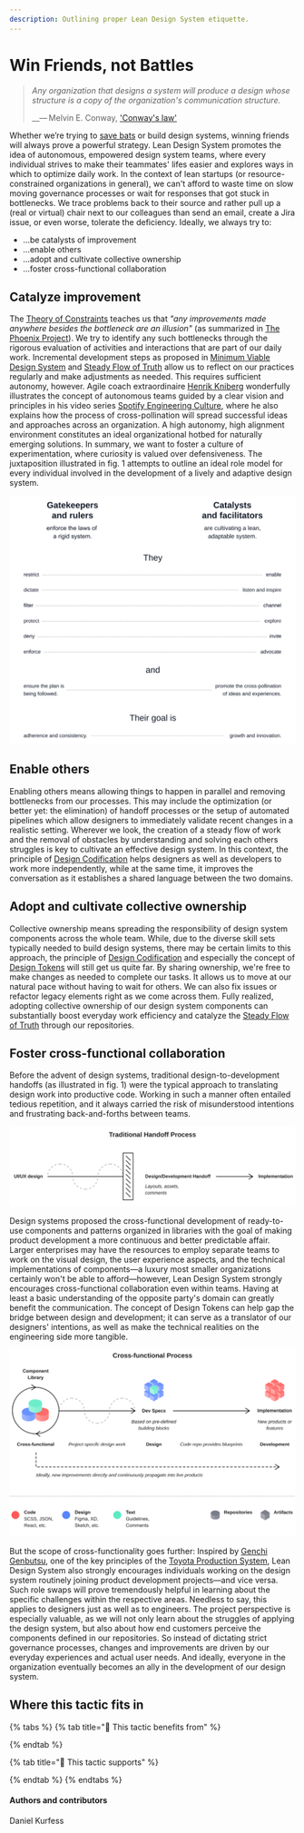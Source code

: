 ```yaml
---
description: Outlining proper Lean Design System etiquette.
---
```


# Win Friends, not Battles

> _Any organization that designs a system will produce a design whose structure is a copy of the organization's communication structure._
>
>   __— Melvin E. Conway, ['Conway's law'](https://en.wikipedia.org/wiki/Conway%27s_law)

Whether we’re trying to [save bats](https://www.youtube.com/watch?v=_7Z7m6Fz_UA) or build design systems, winning friends will always prove a powerful strategy. Lean Design System promotes the idea of autonomous, empowered design system teams, where every individual strives to make their teammates' lifes easier and explores ways in which to optimize daily work. In the context of lean startups \(or resource-constrained organizations in general\), we can't afford to waste time on slow moving governance processes or wait for responses that got stuck in bottlenecks. We trace problems back to their source and rather pull up a \(real or virtual\) chair next to our colleagues than send an email, create a Jira issue, or even worse, tolerate the deficiency. Ideally, we always try to:

* …be catalysts of improvement
* …enable others
* …adopt and cultivate collective ownership
* …foster cross-functional collaboration

## Catalyze improvement

The [Theory of Constraints](https://en.wikipedia.org/wiki/Theory_of_constraints) teaches us that _"any improvements made anywhere besides the bottleneck are an illusion"_ \(as summarized in [The Phoenix Project](https://itrevolution.com/the-phoenix-project/)\). We try to identify any such bottlenecks through the rigorous evaluation of activities and interactions that are part of our daily work. Incremental development steps as proposed in [Minimum Viable Design System](minimum-viable-design-system.md) and [Steady Flow of Truth](../infrastructure/steady-flow-of-truth.md) allow us to reflect on our practices regularly and make adjustments as needed. This requires sufficient autonomy, however. Agile coach extraordinaire [Henrik Kniberg](https://twitter.com/henrikkniberg) wonderfully illustrates the concept of autonomous teams guided by a clear vision and principles in his video series [Spotify Engineering Culture](https://www.youtube.com/watch?v=4GK1NDTWbkY), where he also explains how the process of cross-pollination will spread successful ideas and approaches across an organization. A high autonomy, high alignment environment constitutes an ideal organizational hotbed for naturally emerging solutions. In summary, we want to foster a culture of experimentation, where curiosity is valued over defensiveness. The juxtaposition illustrated in fig. 1 attempts to outline an ideal role model for every individual involved in the development of a lively and adaptive design system.

![Fig. 1: Gatekeepers x Catalysts](../../.gitbook/assets/fig_role.svg)

## Enable others

Enabling others means allowing things to happen in parallel and removing bottlenecks from our processes. This may include the optimization \(or better yet: the elimination\) of handoff processes or the setup of automated pipelines which allow designers to immediately validate recent changes in a realistic setting. Wherever we look, the creation of a steady flow of work and the removal of obstacles by understanding and solving each others struggles is key to cultivate an effective design system. In this context, the principle of [Design Codification](design-codification.md) helps designers as well as developers to work more independently, while at the same time, it improves the conversation as it establishes a shared language between the two domains. 

## Adopt and cultivate collective ownership

Collective ownership means spreading the responsibility of design system components across the whole team. While, due to the diverse skill sets typically needed to build design systems, there may be certain limits to this approach, the principle of [Design Codification](design-codification.md) and especially the concept of [Design Tokens](../artifacts/design-tokens.md) will still get us quite far. By sharing ownership, we're free to make changes as needed to complete our tasks. It allows us to move at our natural pace without having to wait for others.  We can also fix issues or refactor legacy elements right as we come across them. Fully realized, adopting collective ownership of our design system components can substantially boost everyday work efficiency and catalyze the [Steady Flow of Truth](../infrastructure/steady-flow-of-truth.md) through our repositories.

## Foster cross-functional collaboration

Before the advent of design systems, traditional design-to-development handoffs \(as illustrated in fig. 1\) were the typical approach to translating design work into productive code. Working in such a manner often entailed tedious repetition, and it always carried the risk of misunderstood intentions and frustrating back-and-forths between teams.

![Fig. 2: Traditional Handoff](../../.gitbook/assets/fig_handoff.svg)

Design systems proposed the cross-functional development of ready-to-use components and patterns organized in libraries with the goal of making product development a more continuous and better predictable affair. Larger enterprises may have the resources to employ separate teams to work on the visual design, the user experience aspects, and the technical implementations of components—a luxury most smaller organizations certainly won't be able to afford—however, Lean Design System strongly encourages cross-functional collaboration even within teams. Having at least a basic understanding of the opposite party's domain can greatly benefit the communication. The concept of Design Tokens can help gap the bridge between design and development; it can serve as a translator of our designers' intentions, as well as make the technical realities on the engineering side more tangible.

![Fig. 3: Cross-functional Process with a Design System in place](../../.gitbook/assets/fig_cross_functionality.svg)

But the scope of cross-functionality goes further: Inspired by [Genchi Genbutsu](https://en.wikipedia.org/wiki/Genchi_Genbutsu), one of the key principles of the [Toyota Production System](https://en.wikipedia.org/wiki/Toyota_Production_System), Lean Design System also strongly encourages individuals working on the design system routinely joining product development projects—and vice versa. Such role swaps will prove tremendously helpful in learning about the specific challenges within the respective areas. Needless to say, this applies to designers just as well as to engineers. The project perspective is especially valuable, as we will not only learn about the struggles of applying the design system, but also about how end customers perceive the components defined in our repositories. So instead of dictating strict governance processes, changes and improvements are driven by our everyday experiences and actual user needs. And ideally, everyone in the organization eventually becomes an ally in the development of our design system.

## Where this tactic fits in

{% tabs %}
{% tab title="🙏  This tactic benefits from" %}

{% endtab %}

{% tab title="💪  This tactic supports" %}

{% endtab %}
{% endtabs %}

#### Authors and contributors

Daniel Kurfess

